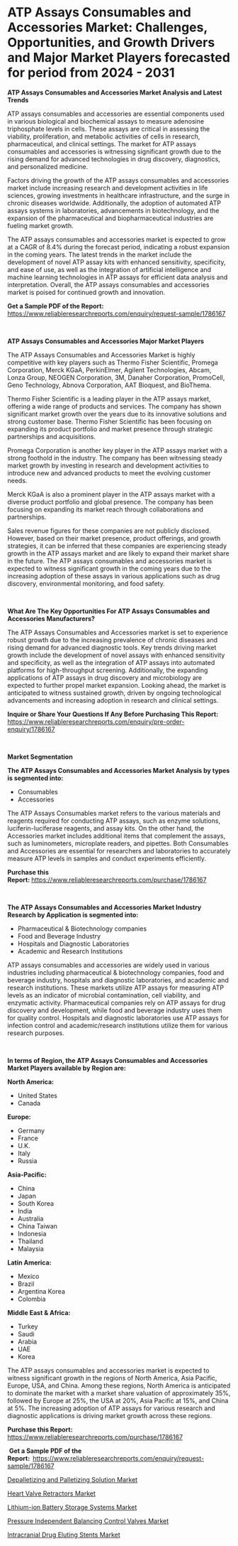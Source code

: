<p><h1>ATP Assays Consumables and Accessories Market: Challenges, Opportunities, and Growth Drivers and Major Market Players forecasted for period from 2024 - 2031</h1></p><p><strong>ATP Assays Consumables and Accessories Market Analysis and Latest Trends</strong></p>
<p><p>ATP assays consumables and accessories are essential components used in various biological and biochemical assays to measure adenosine triphosphate levels in cells. These assays are critical in assessing the viability, proliferation, and metabolic activities of cells in research, pharmaceutical, and clinical settings. The market for ATP assays consumables and accessories is witnessing significant growth due to the rising demand for advanced technologies in drug discovery, diagnostics, and personalized medicine. </p><p>Factors driving the growth of the ATP assays consumables and accessories market include increasing research and development activities in life sciences, growing investments in healthcare infrastructure, and the surge in chronic diseases worldwide. Additionally, the adoption of automated ATP assays systems in laboratories, advancements in biotechnology, and the expansion of the pharmaceutical and biopharmaceutical industries are fueling market growth.</p><p>The ATP assays consumables and accessories market is expected to grow at a CAGR of 8.4% during the forecast period, indicating a robust expansion in the coming years. The latest trends in the market include the development of novel ATP assay kits with enhanced sensitivity, specificity, and ease of use, as well as the integration of artificial intelligence and machine learning technologies in ATP assays for efficient data analysis and interpretation. Overall, the ATP assays consumables and accessories market is poised for continued growth and innovation.</p></p>
<p><strong>Get a Sample PDF of the Report:&nbsp;</strong> <a href="https://www.reliableresearchreports.com/enquiry/request-sample/1786167">https://www.reliableresearchreports.com/enquiry/request-sample/1786167</a></p>
<p>&nbsp;</p>
<p><strong>ATP Assays Consumables and Accessories Major Market Players</strong></p>
<p><p>The ATP Assays Consumables and Accessories Market is highly competitive with key players such as Thermo Fisher Scientific, Promega Corporation, Merck KGaA, PerkinElmer, Agilent Technologies, Abcam, Lonza Group, NEOGEN Corporation, 3M, Danaher Corporation, PromoCell, Geno Technology, Abnova Corporation, AAT Bioquest, and BioThema.</p><p>Thermo Fisher Scientific is a leading player in the ATP assays market, offering a wide range of products and services. The company has shown significant market growth over the years due to its innovative solutions and strong customer base. Thermo Fisher Scientific has been focusing on expanding its product portfolio and market presence through strategic partnerships and acquisitions.</p><p>Promega Corporation is another key player in the ATP assays market with a strong foothold in the industry. The company has been witnessing steady market growth by investing in research and development activities to introduce new and advanced products to meet the evolving customer needs.</p><p>Merck KGaA is also a prominent player in the ATP assays market with a diverse product portfolio and global presence. The company has been focusing on expanding its market reach through collaborations and partnerships.</p><p>Sales revenue figures for these companies are not publicly disclosed. However, based on their market presence, product offerings, and growth strategies, it can be inferred that these companies are experiencing steady growth in the ATP assays market and are likely to expand their market share in the future. The ATP assays consumables and accessories market is expected to witness significant growth in the coming years due to the increasing adoption of these assays in various applications such as drug discovery, environmental monitoring, and food safety.</p></p>
<p>&nbsp;</p>
<p><strong>What Are The Key Opportunities For ATP Assays Consumables and Accessories Manufacturers?</strong></p>
<p><p>The ATP Assays Consumables and Accessories market is set to experience robust growth due to the increasing prevalence of chronic diseases and rising demand for advanced diagnostic tools. Key trends driving market growth include the development of novel assays with enhanced sensitivity and specificity, as well as the integration of ATP assays into automated platforms for high-throughput screening. Additionally, the expanding applications of ATP assays in drug discovery and microbiology are expected to further propel market expansion. Looking ahead, the market is anticipated to witness sustained growth, driven by ongoing technological advancements and increasing adoption in research and clinical settings.</p></p>
<p><strong>Inquire or Share Your Questions If Any Before Purchasing This Report:</strong> <a href="https://www.reliableresearchreports.com/enquiry/pre-order-enquiry/1786167">https://www.reliableresearchreports.com/enquiry/pre-order-enquiry/1786167</a></p>
<p>&nbsp;</p>
<p><strong>Market Segmentation</strong></p>
<p><strong>The ATP Assays Consumables and Accessories Market Analysis by types is segmented into:</strong></p>
<p><ul><li>Consumables</li><li>Accessories</li></ul></p>
<p><p>The ATP Assays Consumables market refers to the various materials and reagents required for conducting ATP assays, such as enzyme solutions, luciferin-luciferase reagents, and assay kits. On the other hand, the Accessories market includes additional items that complement the assays, such as luminometers, microplate readers, and pipettes. Both Consumables and Accessories are essential for researchers and laboratories to accurately measure ATP levels in samples and conduct experiments efficiently.</p></p>
<p><strong>Purchase this Report:&nbsp;</strong><a href="https://www.reliableresearchreports.com/purchase/1786167">https://www.reliableresearchreports.com/purchase/1786167</a></p>
<p>&nbsp;</p>
<p><strong>The ATP Assays Consumables and Accessories Market Industry Research by Application is segmented into:</strong></p>
<p><ul><li>Pharmaceutical & Biotechnology companies</li><li>Food and Beverage Industry</li><li>Hospitals and Diagnostic Laboratories</li><li>Academic and Research Institutions</li></ul></p>
<p><p>ATP assays consumables and accessories are widely used in various industries including pharmaceutical & biotechnology companies, food and beverage industry, hospitals and diagnostic laboratories, and academic and research institutions. These markets utilize ATP assays for measuring ATP levels as an indicator of microbial contamination, cell viability, and enzymatic activity. Pharmaceutical companies rely on ATP assays for drug discovery and development, while food and beverage industry uses them for quality control. Hospitals and diagnostic laboratories use ATP assays for infection control and academic/research institutions utilize them for various research purposes.</p></p>
<p>&nbsp;</p>
<p><strong>In terms of Region, the ATP Assays Consumables and Accessories Market Players available by Region are:</strong></p>
<p>
    <p> <strong> North America: </strong>
        <ul>
            <li>United States</li>
            <li>Canada</li>
        </ul>
        </p> 
    <p> <strong> Europe: </strong>
        <ul>
            <li>Germany</li>
            <li>France</li>
            <li>U.K.</li>
            <li>Italy</li>
            <li>Russia</li>
        </ul>
        </p> 
    <p> <strong> Asia-Pacific: </strong>
        <ul>
            <li>China</li>
            <li>Japan</li>
            <li>South Korea</li>
            <li>India</li>
            <li>Australia</li>
            <li>China Taiwan</li>
            <li>Indonesia</li>
            <li>Thailand</li>
            <li>Malaysia</li>
        </ul>
        </p> 
    <p> <strong> Latin America: </strong>
        <ul>
            <li>Mexico</li>
            <li>Brazil</li>
            <li>Argentina Korea</li>
            <li>Colombia</li>
        </ul>
        </p> 
    <p> <strong> Middle East & Africa: </strong>
        <ul>
            <li>Turkey</li>
            <li>Saudi</li>
            <li>Arabia</li>
            <li>UAE</li>
            <li>Korea</li>
        </ul>
    </p>
    </p>
<p><p>The ATP assays consumables and accessories market is expected to witness significant growth in the regions of North America, Asia Pacific, Europe, USA, and China. Among these regions, North America is anticipated to dominate the market with a market share valuation of approximately 35%, followed by Europe at 25%, the USA at 20%, Asia Pacific at 15%, and China at 5%. The increasing adoption of ATP assays for various research and diagnostic applications is driving market growth across these regions.</p></p>
<p><strong>Purchase this Report: </strong><a href="https://www.reliableresearchreports.com/purchase/1786167">https://www.reliableresearchreports.com/purchase/1786167</a></p>
<p>&nbsp;<strong>Get a Sample PDF of the Report:&nbsp;&nbsp;</strong><a href="https://www.reliableresearchreports.com/enquiry/request-sample/1786167">https://www.reliableresearchreports.com/enquiry/request-sample/1786167</a></p>
<p><strong></strong></p>
<p><p><a href="https://github.com/guneycigdem35/Market-Research-Report-List-2/blob/main/depalletizing-and-palletizing-solution-market.md">Depalletizing and Palletizing Solution Market</a></p><p><a href="https://issuu.com/reportprime-2/docs/heart-valve-retractors-market-size-2030.pptx">Heart Valve Retractors Market</a></p><p><a href="https://github.com/mabutironaldo/Market-Research-Report-List-3/blob/main/lithium-ion-battery-storage-systems-market.md">Lithium-ion Battery Storage Systems Market</a></p><p><a href="https://github.com/Paul14Anderson63/Market-Research-Report-List-2/blob/main/pressure-independent-balancing-control-valves-market.md">Pressure Independent Balancing Control Valves Market</a></p><p><a href="https://issuu.com/reportprime-2/docs/intracranial-drug-eluting-stents-market-size-2030.">Intracranial Drug Eluting Stents Market</a></p></p>